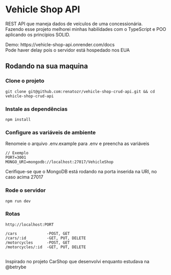 # Vehicle Shop API
<p>REST API que maneja dados de veículos de uma concessionária. <br>
Fazendo esse projeto melhorei minhas habilidades com o TypeScript e POO aplicando os princípios SOLID.</p>
<p>
  Demo: https://vehicle-shop-api.onrender.com/docs <br />
  Pode haver delay pois o servidor está hospedado nos EUA
</p>

## Rodando na sua maquina
### Clone o projeto
```
git clone git@github.com:renatozr/vehicle-shop-crud-api.git && cd vehicle-shop-crud-api
```
### Instale as dependências
```
npm install
```
### Configure as variáveis de ambiente
Renomeie o arquivo .env.example para .env e preencha as variáveis
```
// Exemplo
PORT=3001
MONGO_URI=mongodb://localhost:27017/VehicleShop
```
Cerifique-se que o MongoDB está rodando na porta inserida na URI, no caso acima 27017
### Rode o servidor
```
npm run dev
```
### Rotas
```
http://localhost:PORT

/cars             -POST, GET
/cars/:id         -GET, PUT, DELETE
/motorcycles      -POST, GET
/motorcycles/:id  -GET, PUT, DELETE
```
##
Inspirado no projeto CarShop que desenvolvi enquanto estudava na @betrybe
